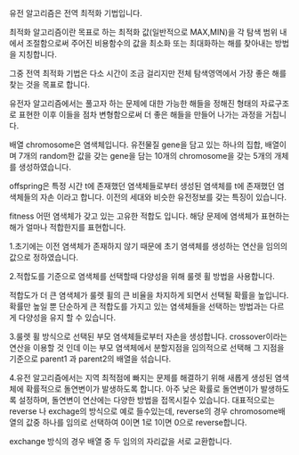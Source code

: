 유전 알고리즘은 전역 최적화 기법입니다.

최적화 알고리즘이란 목표로 하는 최적화 값(일반적으로 MAX,MIN)을 각 탐색 범위 내에서 조절함으로써 주어진 비용함수의 값을 최소화 또는 최대화하는 해를 찾아내는 방법을 지칭합니다.

그중 전역 최적화 기법은 다소 시간이 조금 걸리지만 전체 탐색영역에서 가장 좋은 해를 찾는 것을 
목표로 합니다.

유전자 알고리즘에서는 풀고자 하는 문제에 대한 가능한 해들을 정해진 형태의 자료구조로 표현한 이후 이들을 점차 변형함으로써 더 좋은 해들을 만들어 나가는
과정을 거칩니다.

배열 chromosome은 염색체입니다. 유전물질 gene을 담고 있는 하나의 집합, 배열이며 7개의 random한 값을 갖는 gene을 담는 10개의 
chromosome을 갖는 5개의 개체를 생성하였습니다.

offspring은 특정 시간 t에 존재했던 염색체들로부터 생성된 염색체를 t에 존재했던 염색체들의 자손 
이라고 합니다. 이전의 세대와 비슷한 유전정보를 갖는 특징이 있습니다.

fitness 어떤 염색체가 갖고 있는 고유한 적합도 입니다. 해당 문제에 염색체가 표현하는 해가
얼마나 적합한지를 표현합니다.

1.초기에는 이전 염색체가 존재하지 않기 때문에 초기 염색체를 생성하는 연산을 임의의 값으로 정하였습니다.

2.적합도를 기준으로 염색체를 선택할때 다양성을 위해 룰렛 휠 방법을 사용합니다.

적합도가 더 큰 염색체가 룰렛 휠의 큰 비율을 차지하게 되면서 선택될 확률을 높입니다.
확률만 높일 뿐 단순하게 큰 적합도를 가지고 있는 염색체들을 선택하는 방법과는 다르게 다양성을 유지
할 수 있습니다.

3.룰렛 휠 방식으로 선택된 부모 염색체들로부터 자손을 생성합니다.
crossover이라는 연산을 이용할 것 인데 이는 부모 염색체에서 분할지점을 임의적으로 선택해
그 지점을 기준으로 parent1 과 parent2의 배열을 섞습니다.

4.유전 알고리즘에서는 지역 최적점에 빠지는 문제를 해결하기 위해 새롭게 생성된 염색체에
확률적으로 돌연변이가 발생하도록 합니다. 아주 낮은 확률로 돌연변이가 발생하도록 설정하며,
돌연변이 연산에는 다양한 방법을 접목시킬수 있습니다.
대표적으로는 reverse 나 exchage의 방식으로 예로 들수있는데, reverse의 경우 chromosome배열의
값중 하나를 임의로 선택하여 0이면 1로 1이면 0으로 reverse합니다.

exchange 방식의 경우 배열 중 두 임의의 자리값을 서로 교환합니다.
























